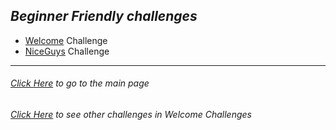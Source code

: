 ## _Beginner Friendly challenges_

- [Welcome](/writeups/Welcome-Challenges/welcome.md) Challenge
- [NiceGuys](/writeups/Welcome-Challenges/NiceGuys.md) Challenge

---

###### [Click Here](/writeups/) to go to the main page

###### [Click Here](/writeups/Welcome-Challenges) to see other challenges in _Welcome Challenges_
